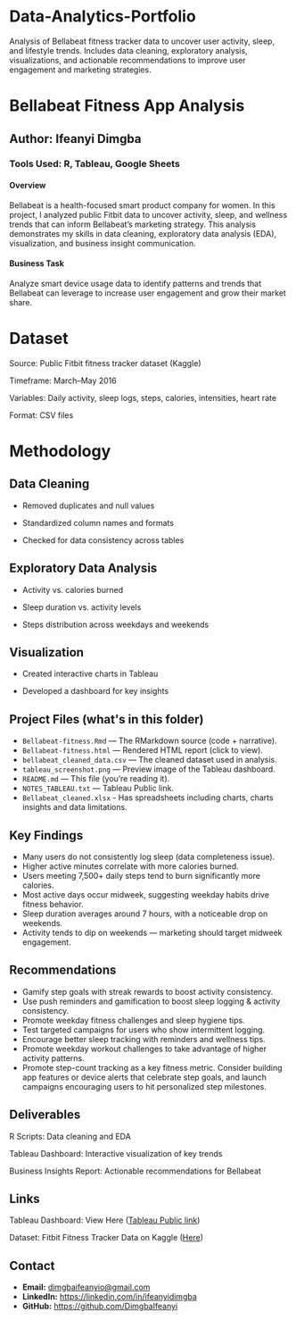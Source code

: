 # Data-Analytics-Portfolio
Analysis of Bellabeat fitness tracker data to uncover user activity, sleep, and lifestyle trends. Includes data cleaning, exploratory analysis, visualizations, and actionable recommendations to improve user engagement and marketing strategies.

# Bellabeat Fitness App Analysis
## Author: Ifeanyi Dimgba

### Tools Used: R, Tableau, Google Sheets


#### Overview

Bellabeat is a health-focused smart product company for women. In this project, I analyzed public Fitbit data to uncover activity, sleep, and wellness trends that can inform Bellabeat’s marketing strategy.
This analysis demonstrates my skills in data cleaning, exploratory data analysis (EDA), visualization, and business insight communication.


#### Business Task

Analyze smart device usage data to identify patterns and trends that Bellabeat can leverage to increase user engagement and grow their market share.

# Dataset
Source: Public Fitbit fitness tracker dataset (Kaggle)

Timeframe: March–May 2016

Variables: Daily activity, sleep logs, steps, calories, intensities, heart rate

Format: CSV files

# Methodology
## Data Cleaning

- Removed duplicates and null values

- Standardized column names and formats

- Checked for data consistency across tables

## Exploratory Data Analysis

- Activity vs. calories burned

- Sleep duration vs. activity levels

- Steps distribution across weekdays and weekends

## Visualization

- Created interactive charts in Tableau

- Developed a dashboard for key insights

## Project Files (what's in this folder)
- `Bellabeat-fitness.Rmd` — The RMarkdown source (code + narrative).
- `Bellabeat-fitness.html` — Rendered HTML report (click to view).
- `bellabeat_cleaned_data.csv` — The cleaned dataset used in analysis.
- `tableau_screenshot.png` — Preview image of the Tableau dashboard.
- `README.md` — This file (you’re reading it).
- `NOTES_TABLEAU.txt` — Tableau Public link.
- `Bellabeat_cleaned.xlsx` - Has spreadsheets including charts, charts insights and data limitations.


## Key Findings
- Many users do not consistently log sleep (data completeness issue).  
- Higher active minutes correlate with more calories burned.
- Users meeting 7,500+ daily steps tend to burn significantly more calories.
- Most active days occur midweek, suggesting weekday habits drive fitness behavior.
- Sleep duration averages around 7 hours, with a noticeable drop on weekends.
- Activity tends to dip on weekends — marketing should target midweek engagement.


## Recommendations
- Gamify step goals with streak rewards to boost activity consistency.
- Use push reminders and gamification to boost sleep logging & activity consistency.  
- Promote weekday fitness challenges and sleep hygiene tips.  
- Test targeted campaigns for users who show intermittent logging.
- Encourage better sleep tracking with reminders and wellness tips.
- Promote weekday workout challenges to take advantage of higher activity patterns.
- Promote step-count tracking as a key fitness metric. Consider building app features or device alerts that celebrate step goals, and launch campaigns encouraging users to hit personalized step milestones.
## Deliverables
R Scripts: Data cleaning and EDA

Tableau Dashboard: Interactive visualization of key trends

Business Insights Report: Actionable recommendations for Bellabeat

 ## Links
Tableau Dashboard: View Here ([Tableau Public link](https://public.tableau.com/views/FitnessAppDashboard_17546074250420/FitnessAppDashboard?:language=en-GB&:sid=&:redirect=auth&:display_count=n&:origin=viz_share_link))

Dataset: Fitbit Fitness Tracker Data on Kaggle ([Here](https://www.kaggle.com/datasets/arashnic/fitbit))

##  Contact
- **Email:** dimgbaifeanyio@gmail.com  
- **LinkedIn:** https://linkedin.com/in/ifeanyidimgba
- **GitHub:** https://github.com/DimgbaIfeanyi


